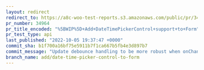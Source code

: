 ```yaml
---
layout: redirect
redirect_to: https://a8c-woo-test-reports.s3.amazonaws.com/public/pr/34964/api/index.html
pr_number: 34964
pr_title_encoded: "%5BWIP%5D+Add+DateTimePickerControl+support+to+Form"
pr_test_type: api
last_published: "2022-10-05 19:37:47 +0000"
commit_sha: b1f700a16bf75e5911b7f1ca667b5fb4e3d897b7
commit_message: "Update debounce handling to be more robust when onChange prop changes"
branch_name: add/date-time-picker-control-to-form
---
```

